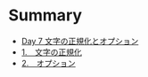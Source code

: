 # Summary

* [Day 7 文字の正規化とオプション](README.md)
* [1.　文字の正規化](doc/normalization.md)
* [2.　オプション](doc/option.md)

